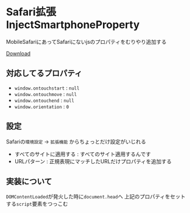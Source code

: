 # Safari拡張 InjectSmartphoneProperty

MobileSafariにあってSafariにないjsのプロパティをむりやり追加する

[Download](https://github.com/downloads/pokutuna/safari_inject-smartphone-property/InjectSmartphoneProperty.safariextz)


## 対応してるプロパティ
- `window.ontouchstart` : `null`
- `window.ontouchmove` : `null`
- `window.ontouchend` : `null`
- `window.orientation` : `0`


## 設定
Safariの`環境設定` → `拡張機能` からちょっとだけ設定がいじれる  

- すべてのサイトに適用する : すべてのサイト適用するんです
- URLパターン : 正規表現にマッチしたURLだけプロパティを追加する


## 実装について
`DOMContentLoaded`が発火した時に`document.head`へ
上記のプロパティをセットする`script`要素をつっこむ
